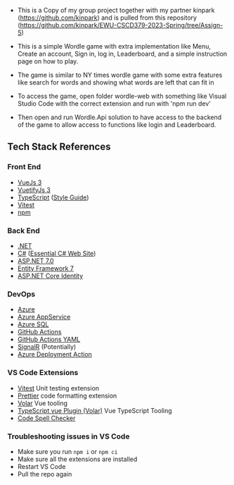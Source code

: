 * This is a Copy of my group project together with my partner kinpark (https://github.com/kinpark) and is pulled from this repository (https://github.com/kinpark/EWU-CSCD379-2023-Spring/tree/Assign-5)

* This is a simple Wordle game with extra implementation like Menu, Create an account, Sign in, log in, Leaderboard, and a simple instruction page on how to play.
* The game is similar to NY times wordle game with some extra features like search for words and showing what words are left that can fit in 

* To access the game, open folder wordle-web with something like Visual Studio Code with the correct extension and run with 'npm run dev' 
* Then open and run Wordle.Api solution to have access to the backend of the game to allow access to functions like login and Leaderboard. 

## Tech Stack References

### Front End
* [VueJs 3](https://vuejs.org/)
* [VuetifyJs 3](https://vuetifyjs.com/en/)
* [TypeScript](https://www.typescriptlang.org/docs/) ([Style Guide](https://google.github.io/styleguide/tsguide.html))
* [Vitest](https://vitest.dev/)
* [npm](https://docs.npmjs.com/)

### Back End
* [.NET](https://dotnet.microsoft.com/en-us/)
* [C#](https://learn.microsoft.com/en-us/dotnet/csharp/) ([Essential C# Web Site](https://essentialcsharp.com/home))
* [ASP.NET 7.0](https://docs.microsoft.com/en-us/aspnet/core/?view=aspnetcore-7.0)
* [Entity Framework 7](https://learn.microsoft.com/en-us/ef)
* [ASP.NET Core Identity](https://learn.microsoft.com/en-us/aspnet/core/security/authentication/identity?view=aspnetcore-7.0&tabs=visual-studio)

### DevOps
* [Azure](https://docs.microsoft.com/en-us/azure/?product=popular)
* [Azure AppService](https://docs.microsoft.com/en-us/azure/app-service/)
* [Azure SQL](https://docs.microsoft.com/en-us/azure/azure-sql/)
* [GitHub Actions](https://docs.github.com/en/actions)
* [GitHub Actions YAML](https://docs.github.com/en/actions/using-workflows/workflow-syntax-for-github-actions)
* [SignalR](https://docs.microsoft.com/en-us/aspnet/core/signalr/introduction?view=aspnetcore-7.0) (Potentially)
* [Azure Deployment Action](https://learn.microsoft.com/en-us/azure/static-web-apps/build-configuration?tabs=github-actions#build-and-deploy)

### VS Code Extensions ###
- [Vitest](https://marketplace.visualstudio.com/items?itemName=ZixuanChen.vitest-explorer) Unit testing extension
- [Prettier](https://marketplace.visualstudio.com/items?itemName=esbenp.prettier-vscode) code formatting extension
- [Volar](https://marketplace.visualstudio.com/items?itemName=Vue.volar) Vue tooling
- [TypeScript vue Plugin (Volar)](https://marketplace.visualstudio.com/items?itemName=Vue.vscode-typescript-vue-plugin) Vue TypeScript Tooling
- [Code Spell Checker](https://marketplace.visualstudio.com/items?itemName=streetsidesoftware.code-spell-checker)

### Troubleshooting issues in VS Code
- Make sure you run `npm i` or `npm ci`
- Make sure all the extensions are installed
- Restart VS Code
- Pull the repo again
